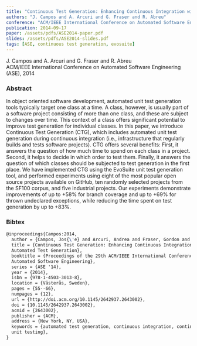 ```yaml
---
title: "Continuous Test Generation: Enhancing Continuous Integration with Automated Test Generation"
authors: "J. Campos and A. Arcuri and G. Fraser and R. Abreu"
conference: "ACM/IEEE International Conference on Automated Software Engineering (ASE), 2014"
publication: 2014-09-17
paper: /assets/pdfs/ASE2014-paper.pdf
slides: /assets/pdfs/ASE2014-slides.pdf
tags: [ASE, continuous test generation, evosuite]
---
```


<!-- Excerpt -->
J. Campos and A. Arcuri and G. Fraser and R. Abreu  
ACM/IEEE International Conference on Automated Software Engineering (ASE), 2014


### Abstract

In object oriented software development, automated unit test generation tools typically target one class at a time. A class, however, is usually part of a software project consisting of more than one class, and these are subject to changes over time. This context of a class offers significant potential to improve test generation for individual classes. In this paper, we introduce Continuous Test Generation (CTG), which includes automated unit test generation during continuous integration (i.e., infrastructure that regularly builds and tests software projects). CTG offers several benefits: First, it answers the question of how much time to spend on each class in a project. Second, it helps to decide in which order to test them. Finally, it answers the question of which classes should be subjected to test generation in the first place. We have implemented CTG using the EvoSuite unit test generation tool, and performed experiments using eight of the most popular open source projects available on GitHub, ten randomly selected projects from the SF100 corpus, and five industrial projects. Our experiments demonstrate improvements of up to +58% for branch coverage and up to +69% for thrown undeclared exceptions, while reducing the time spent on test generation by up to +83%.

### Bibtex

```tex
@inproceedings{Campos:2014,
  author = {Campos, Jos{\'e} and Arcuri, Andrea and Fraser, Gordon and Abreu, Rui},
  title = {Continuous Test Generation: Enhancing Continuous Integration with
  Automated Test Generation},
  booktitle = {Proceedings of the 29th ACM/IEEE International Conference on
  Automated Software Engineering},
  series = {ASE '14},
  year = {2014},
  isbn = {978-1-4503-3013-8},
  location = {Västerås, Sweden},
  pages = {55--66},
  numpages = {12},
  url = {http://doi.acm.org/10.1145/2642937.2643002},
  doi = {10.1145/2642937.2643002},
  acmid = {2643002},
  publisher = {ACM},
  address = {New York, NY, USA},
  keywords = {automated test generation, continuous integration, continuous testing,
  unit testing},
}
```
